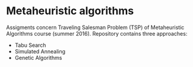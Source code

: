 # Metaheuristic algorithms 
Assigments concern Traveling Salesman Problem (TSP) of Metaheuristic Algorithms course (summer 2016).
Repository contains three approaches: 
* Tabu Search
* Simulated Annealing
* Genetic Algorithms
